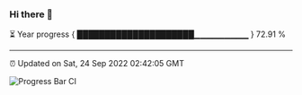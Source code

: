 ### Hi there 👋

⏳ Year progress { █████████████████████▁▁▁▁▁▁▁▁▁ } 72.91 %

---

⏰ Updated on Sat, 24 Sep 2022 02:42:05 GMT

![Progress Bar CI](https://github.com/ZhaoGui/ZhaoGui/workflows/Progress%20Bar%20CI/badge.svg)
